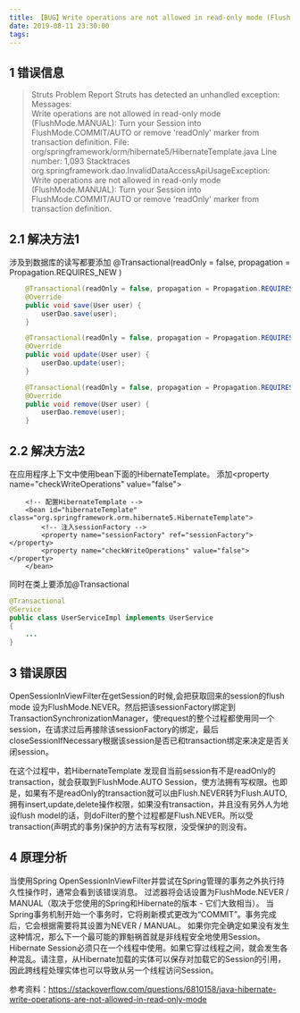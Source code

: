 ```yaml
---
title: 【BUG】Write operations are not allowed in read-only mode (FlushMode.MANUAL)：Turn your Session into FlushMode.COMMIT/AUTO or remove 'readOnly' marker from transaction definition
date: 2019-08-11 23:30:00
tags:
---
```


## 1 错误信息
> Struts Problem Report
Struts has detected an unhandled exception:
Messages:	
Write operations are not allowed in read-only mode (FlushMode.MANUAL): Turn your Session into FlushMode.COMMIT/AUTO or remove 'readOnly' marker from transaction definition.
File:	org/springframework/orm/hibernate5/HibernateTemplate.java
Line number:	1,093
Stacktraces
org.springframework.dao.InvalidDataAccessApiUsageException: Write operations are not allowed in read-only mode (FlushMode.MANUAL): Turn your Session into FlushMode.COMMIT/AUTO or remove 'readOnly' marker from transaction definition.


## 2.1 解决方法1
涉及到数据库的读写都要添加 @Transactional(readOnly = false, propagation = Propagation.REQUIRES_NEW )

```java
    @Transactional(readOnly = false, propagation = Propagation.REQUIRES_NEW )
    @Override
    public void save(User user) {
        userDao.save(user);
    }

    @Transactional(readOnly = false, propagation = Propagation.REQUIRES_NEW )
    @Override
    public void update(User user) {
        userDao.update(user);
    }

    @Transactional(readOnly = false, propagation = Propagation.REQUIRES_NEW )
    @Override
    public void remove(User user) {
        userDao.remove(user);
    }
```

## 2.2 解决方法2 
在应用程序上下文中使用bean下面的HibernateTemplate。
添加&lt;property name="checkWriteOperations" value="false"></property>
```
    <!-- 配置HibernateTemplate -->
    <bean id="hibernateTemplate" class="org.springframework.orm.hibernate5.HibernateTemplate">
        <!-- 注入sessionFactory -->
        <property name="sessionFactory" ref="sessionFactory"></property>
        <property name="checkWriteOperations" value="false"></property>
    </bean>
```

同时在类上要添加@Transactional
```java
@Transactional
@Service
public class UserServiceImpl implements UserService 
{
    ...
}
```

## 3 错误原因
OpenSessionInViewFilter在getSession的时候,会把获取回来的session的flush mode 设为FlushMode.NEVER。然后把该sessionFactory绑定到TransactionSynchronizationManager，使request的整个过程都使用同一个session，在请求过后再接除该sessionFactory的绑定，最后closeSessionIfNecessary根据该session是否已和transaction绑定来决定是否关闭session。

在这个过程中，若HibernateTemplate 发现自当前session有不是readOnly的transaction，就会获取到FlushMode.AUTO Session，使方法拥有写权限。也即是，如果有不是readOnly的transaction就可以由Flush.NEVER转为Flush.AUTO,拥有insert,update,delete操作权限，如果没有transaction，并且没有另外人为地设flush model的话，则doFilter的整个过程都是Flush.NEVER。所以受transaction(声明式的事务)保护的方法有写权限，没受保护的则没有。

## 4 原理分析
当使用Spring OpenSessionInViewFilter并尝试在Spring管理的事务之外执行持久性操作时，通常会看到该错误消息。
过滤器将会话设置为FlushMode.NEVER / MANUAL（取决于您使用的Spring和Hibernate的版本 - 它们大致相当）。
当Spring事务机制开始一个事务时，它将刷新模式更改为“COMMIT”。事务完成后，它会根据需要将其设置为NEVER / MANUAL。
如果你完全确定如果没有发生这种情况，那么下一个最可能的罪魁祸首就是非线程安全地使用Session。Hibernate Session必须只在一个线程中使用。如果它穿过线程之间，就会发生各种混乱。请注意，从Hibernate加载的实体可以保存对加载它的Session的引用，因此跨线程处理实体也可以导致从另一个线程访问Session。

参考资料：https://stackoverflow.com/questions/6810158/java-hibernate-write-operations-are-not-allowed-in-read-only-mode